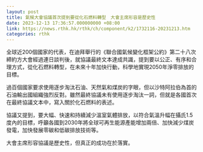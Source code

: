 ```yaml
---
layout: post
title: 氣候大會協議首次提到要從化石燃料轉型　大會主席形容是歷史性
date: 2023-12-13 17:36:57.000000000 +08:00
link: https://news.rthk.hk/rthk/ch/component/k2/1732116-20231213.htm
categories: rthk
---
```


全球近200個國家的代表，在迪拜舉行的《聯合國氣候變化框架公約》第二十八次締約方大會經過連日談判後，就協議最終文本達成共識，提到要以公正、有序和合理方式，從化石燃料轉型，在未來十年加快行動，科學地實現2050年淨零排放的目標。

過百個國家要求使用逐步淘汰石油、天然氣和煤炭的字眼，但以沙特阿拉伯為首的石油輸出國組織強烈反對。雖然最終協議未有使用逐步淘汰一詞，但就是各國首次在最終協議文本中，寫入關於化石燃料的表述。

協議又提到，要大幅、快速和持續減少溫室氣體排放，以符合氣溫升幅在攝氏1.5度內的目標，呼籲各國到2030年將全球可再生能源產能增加兩倍、加快減少煤炭發電，加快發展零碳和低碳排放技術等。

大會主席形容協議是歷史性，但真正的成功在於落實。
